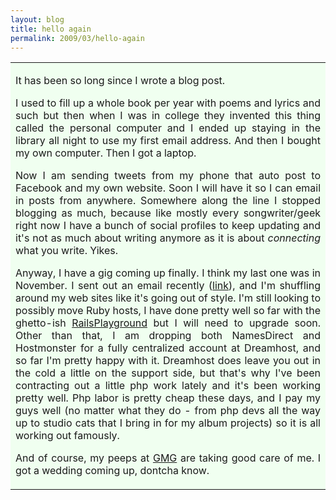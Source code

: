 ```yaml
---
layout: blog
title: hello again
permalink: 2009/03/hello-again
---
```


<table cellpadding="5">
<tr style="background-color:Honeydew;">
<td align='justify'>
<p>It has been so long since I wrote a blog post.</p>
<p>I used to fill up a whole book per year with  poems and lyrics and such but then when I was in college they invented this thing called the personal computer and I ended up staying in the library all night to use my first email address. And then I bought my own computer. Then I got a laptop.</p>
<p>Now I am sending tweets from my phone that auto post to Facebook and my own website. Soon I will have it so I can email in posts from anywhere. Somewhere along the line I stopped blogging as much, because like mostly every songwriter/geek right now I have a bunch of social profiles to keep updating and it's not as much about writing anymore as it is about <em>connecting</em> what you write. Yikes.</p>
<p>Anyway, I have a gig coming up finally. I think my last one was in November. I sent out an email recently (<a href="http://campaign-archive.com/?u=29744d054bf577181511e20e9&amp;id=c1510a0736" target="_blank">link</a>), and I'm shuffling around my web sites like it's going out of style. I'm still looking to possibly move Ruby hosts, I have done pretty well so far with the ghetto-ish <a href="http://railsplayground.com/" target="_blank">RailsPlayground</a> but I will need to upgrade soon. Other than that, I am dropping both NamesDirect and Hostmonster for a fully centralized account at Dreamhost, and so far I'm pretty happy with it. Dreamhost does leave you out in the cold a little on the support side, but that's why I've been contracting out a little php work lately and it's been working pretty well. Php labor is pretty cheap these days, and I pay my guys well (no matter what they do - from php devs all the way up to studio cats that I bring in for my album projects) so it is all working out famously.</p>
<p>And of course, my peeps at <a href="http://gmg-entertainment.com" target="_blank">GMG</a> are taking good care of me. I got a wedding coming up, dontcha know.</p>
</td>
</tr>
</table>
